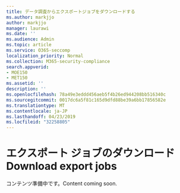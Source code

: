 ```yaml
---
title: データ調査からエクスポートジョブをダウンロードする
ms.author: markjjo
author: markjjo
manager: laurawi
ms.date: ''
ms.audience: Admin
ms.topic: article
ms.service: O365-seccomp
localization_priority: Normal
ms.collection: M365-security-compliance
search.appverid:
- MOE150
- MET150
ms.assetid: ''
description: ''
ms.openlocfilehash: 78a49e3eddd456aeb5f4b26ed944208bb516340c
ms.sourcegitcommit: 0017dc6a5f81c165d9dfd88be39a6bb17856582e
ms.translationtype: MT
ms.contentlocale: ja-JP
ms.lasthandoff: 04/23/2019
ms.locfileid: "32258805"
---
```

# <a name="download-export-jobs"></a><span data-ttu-id="9313d-102">エクスポート ジョブのダウンロード</span><span class="sxs-lookup"><span data-stu-id="9313d-102">Download export jobs</span></span>

<span data-ttu-id="9313d-103">コンテンツ準備中です。</span><span class="sxs-lookup"><span data-stu-id="9313d-103">Content coming soon.</span></span>